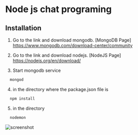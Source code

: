 # Node js chat programing


## Installation

1) Go to the link and download mongodb. [MongoDB Page] https://www.mongodb.com/download-center/community 

2) Go to the link and download nodejs. [NodeJS Page] https://nodejs.org/en/download/

3) Start mongodb service
  ```bash
    mongod
  ```
4) in the directory where the package.json file is
  ```bash
    npm install
  ```
5) in the directory 
  ```bash
    nodemon
  ```
  
  ![screenshot](https://user-images.githubusercontent.com/43793262/56886356-85cd7d80-6a77-11e9-94f7-db0d2805506d.png)

  
